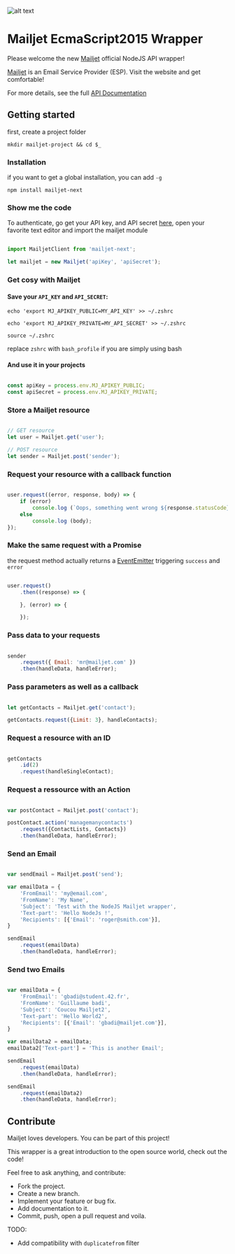 
[mailjet]: http://www.mailjet.com
[api_credential]: https://app.mailjet.com/account/api_keys
[eventemitter]: https://nodejs.org/api/events.html
[doc]: http://dev.mailjet.com/

![alt text](http://cdn.appstorm.net/web.appstorm.net/files/2012/02/mailjet_logo_200x200.png "Mailjet")

# Mailjet EcmaScript2015 Wrapper

Please welcome the new [Mailjet][mailjet] official NodeJS API wrapper!

[Mailjet][mailjet] is an Email Service Provider (ESP). Visit the website and get comfortable!

For more details, see the full [API Documentation][doc]

## Getting started

first, create a project folder

`mkdir mailjet-project && cd $_`

### Installation

if you want to get a global installation, you can add `-g`

`npm install mailjet-next`



### Show me the code

To authenticate, go get your API key, and API secret [here][api_credential],
open your favorite text editor and import the mailjet module

``` javascript

import MailjetClient from 'mailjet-next';

let mailjet = new Mailjet('apiKey', 'apiSecret');

```

### Get cosy with Mailjet


#### Save your `API_KEY` and `API_SECRET`:

`echo 'export MJ_APIKEY_PUBLIC=MY_API_KEY' >> ~/.zshrc`

`echo 'export MJ_APIKEY_PRIVATE=MY_API_SECRET' >> ~/.zshrc`

`source ~/.zshrc`

replace `zshrc` with `bash_profile` if you are simply using bash

#### And use it in your projects

``` javascript

const apiKey = process.env.MJ_APIKEY_PUBLIC;
const apiSecret = process.env.MJ_APIKEY_PRIVATE;

```

### Store a Mailjet resource

``` javascript

// GET resource
let user = Mailjet.get('user');

// POST resource
let sender = Mailjet.post('sender');

```

### Request your resource with a callback function

``` javascript

user.request((error, response, body) => {
	if (error)
		console.log (`Oops, something went wrong ${response.statusCode}`);
	else
		console.log (body);
});

```

### Make the same request with a Promise

the request method actually returns a [EventEmitter][eventemitter] triggering `success` and `error`

``` javascript

user.request()
	.then((response) => {

	}, (error) => {

	});

```

### Pass data to your requests

``` javascript

sender
	.request({ Email: 'mr@mailjet.com' })
	.then(handleData, handleError);

```

### Pass parameters as well as a callback

``` javascript

let getContacts = Mailjet.get('contact');

getContacts.request({Limit: 3}, handleContacts);

```

### Request a resource with an ID

``` javascript

getContacts
	.id(2)
	.request(handleSingleContact);

````

### Request a ressource with an Action

``` javascript

var postContact = Mailjet.post('contact');

postContact.action('managemanycontacts')
	.request({ContactLists, Contacts})
	.then(handleData, handleError);

```

### Send an Email

``` javascript

var sendEmail = Mailjet.post('send');

var emailData = {
    'FromEmail': 'my@email.com',
    'FromName': 'My Name',
    'Subject': 'Test with the NodeJS Mailjet wrapper',
    'Text-part': 'Hello NodeJs !',
    'Recipients': [{'Email': 'roger@smith.com'}],
}

sendEmail
	.request(emailData)
    .then(handleData, handleError);

```

### Send two Emails

``` javascript

var emailData = {
    'FromEmail': 'gbadi@student.42.fr',
    'FromName': 'Guillaume badi',
    'Subject': 'Coucou Mailjet2',
    'Text-part': 'Hello World2',
    'Recipients': [{'Email': 'gbadi@mailjet.com'}],
}

var emailData2 = emailData;
emailData2['Text-part'] = 'This is another Email';

sendEmail
	.request(emailData)
    .then(handleData, handleError);

sendEmail
	.request(emailData2)
    .then(handleData, handleError);

```

## Contribute

Mailjet loves developers. You can be part of this project!

This wrapper is a great introduction to the open source world, check out the code!

Feel free to ask anything, and contribute:

- Fork the project.
- Create a new branch.
- Implement your feature or bug fix.
- Add documentation to it.
- Commit, push, open a pull request and voila.

TODO:

- Add compatibility with `duplicatefrom` filter

